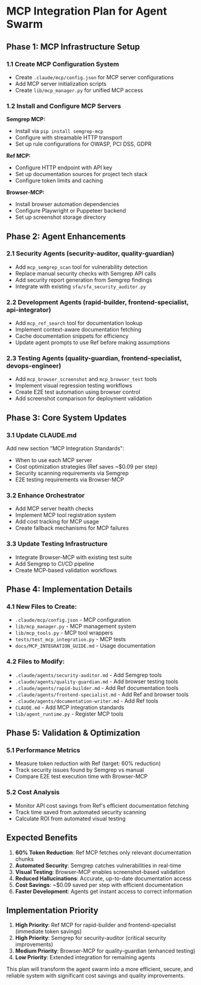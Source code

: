# MCP Integration Plan for Agent Swarm

## Phase 1: MCP Infrastructure Setup

### 1.1 Create MCP Configuration System
- Create `.claude/mcp/config.json` for MCP server configurations
- Add MCP server initialization scripts
- Create `lib/mcp_manager.py` for unified MCP access

### 1.2 Install and Configure MCP Servers
**Semgrep MCP:**
- Install via `pip install semgrep-mcp`
- Configure with streamable HTTP transport
- Set up rule configurations for OWASP, PCI DSS, GDPR

**Ref MCP:**
- Configure HTTP endpoint with API key
- Set up documentation sources for project tech stack
- Configure token limits and caching

**Browser-MCP:**
- Install browser automation dependencies
- Configure Playwright or Puppeteer backend
- Set up screenshot storage directory

## Phase 2: Agent Enhancements

### 2.1 Security Agents (security-auditor, quality-guardian)
- Add `mcp_semgrep_scan` tool for vulnerability detection
- Replace manual security checks with Semgrep API calls
- Add security report generation from Semgrep findings
- Integrate with existing `sfa/sfa_security_auditor.py`

### 2.2 Development Agents (rapid-builder, frontend-specialist, api-integrator)
- Add `mcp_ref_search` tool for documentation lookup
- Implement context-aware documentation fetching
- Cache documentation snippets for efficiency
- Update agent prompts to use Ref before making assumptions

### 2.3 Testing Agents (quality-guardian, frontend-specialist, devops-engineer)
- Add `mcp_browser_screenshot` and `mcp_browser_test` tools
- Implement visual regression testing workflows
- Create E2E test automation using browser control
- Add screenshot comparison for deployment validation

## Phase 3: Core System Updates

### 3.1 Update CLAUDE.md
Add new section "MCP Integration Standards":
- When to use each MCP server
- Cost optimization strategies (Ref saves ~$0.09 per step)
- Security scanning requirements via Semgrep
- E2E testing requirements via Browser-MCP

### 3.2 Enhance Orchestrator
- Add MCP server health checks
- Implement MCP tool registration system
- Add cost tracking for MCP usage
- Create fallback mechanisms for MCP failures

### 3.3 Update Testing Infrastructure
- Integrate Browser-MCP with existing test suite
- Add Semgrep to CI/CD pipeline
- Create MCP-based validation workflows

## Phase 4: Implementation Details

### 4.1 New Files to Create:
- `.claude/mcp/config.json` - MCP configuration
- `lib/mcp_manager.py` - MCP management system
- `lib/mcp_tools.py` - MCP tool wrappers
- `tests/test_mcp_integration.py` - MCP tests
- `docs/MCP_INTEGRATION_GUIDE.md` - Usage documentation

### 4.2 Files to Modify:
- `.claude/agents/security-auditor.md` - Add Semgrep tools
- `.claude/agents/quality-guardian.md` - Add browser testing tools
- `.claude/agents/rapid-builder.md` - Add Ref documentation tools
- `.claude/agents/frontend-specialist.md` - Add Ref and browser tools
- `.claude/agents/documentation-writer.md` - Add Ref tools
- `CLAUDE.md` - Add MCP integration standards
- `lib/agent_runtime.py` - Register MCP tools

## Phase 5: Validation & Optimization

### 5.1 Performance Metrics
- Measure token reduction with Ref (target: 60% reduction)
- Track security issues found by Semgrep vs manual
- Compare E2E test execution time with Browser-MCP

### 5.2 Cost Analysis
- Monitor API cost savings from Ref's efficient documentation fetching
- Track time saved from automated security scanning
- Calculate ROI from automated visual testing

## Expected Benefits

1. **60% Token Reduction**: Ref MCP fetches only relevant documentation chunks
2. **Automated Security**: Semgrep catches vulnerabilities in real-time
3. **Visual Testing**: Browser-MCP enables screenshot-based validation
4. **Reduced Hallucinations**: Accurate, up-to-date documentation access
5. **Cost Savings**: ~$0.09 saved per step with efficient documentation
6. **Faster Development**: Agents get instant access to correct information

## Implementation Priority

1. **High Priority**: Ref MCP for rapid-builder and frontend-specialist (immediate token savings)
2. **High Priority**: Semgrep for security-auditor (critical security improvements)
3. **Medium Priority**: Browser-MCP for quality-guardian (enhanced testing)
4. **Low Priority**: Extended integration for remaining agents

This plan will transform the agent swarm into a more efficient, secure, and reliable system with significant cost savings and quality improvements.